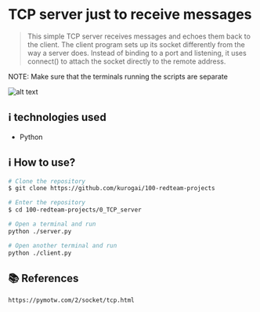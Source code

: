 # TCP server just to receive messages
>This simple TCP server receives messages and echoes them back to the client. The client program sets up its socket differently from the way a server does. Instead of binding to a port and listening, it uses connect() to attach the socket directly to the remote address.

NOTE: Make sure that the terminals running the scripts are separate


![alt text](https://github.com/alisimran/100-redteam-projects/blob/master/Projects/0_TCP_server/tcpserver.png)

## :information_source:  technologies used

* Python

## :information_source: How to use?

```bash
# Clone the repository
$ git clone https://github.com/kurogai/100-redteam-projects

# Enter the repository
$ cd 100-redteam-projects/0_TCP_server

# Open a terminal and run
python ./server.py

# Open another terminal and run
python ./client.py
```

## :books: References 
    https://pymotw.com/2/socket/tcp.html


